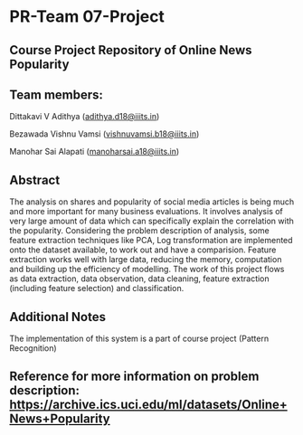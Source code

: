 # PR-Team 07-Project
## Course Project Repository of Online News Popularity 

## Team members:
Dittakavi V Adithya (adithya.d18@iiits.in)

Bezawada Vishnu Vamsi (vishnuvamsi.b18@iiits.in)

Manohar Sai Alapati (manoharsai.a18@iiits.in)

## Abstract
The analysis on shares and popularity of social media articles is being much and more important for many business evaluations. It involves analysis of very large amount of data which can specifically explain the correlation with the popularity. Considering the problem description of analysis, some feature extraction techniques like PCA, Log transformation are implemented onto the dataset available, to work out and have a comparision. Feature extraction works well with large data, reducing the memory, computation and building up the efficiency of modelling. The work of this project flows as data extraction, data observation, data cleaning, feature extraction (including feature selection) and classification.

## Additional Notes
The implementation of this system is a part of course project (Pattern Recognition)

## Reference for more information on problem description: https://archive.ics.uci.edu/ml/datasets/Online+News+Popularity

